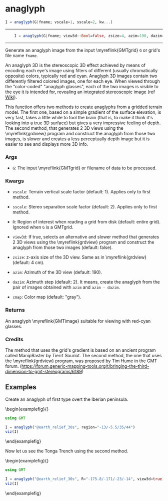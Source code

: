 # anaglyph

```julia
I = anaglyph(G|fname; vscale=1, sscale=2, kw...)
```

---

```julia
	I = anaglyph(G|fname; view3d::Bool=false, zsize=4, azim=190, dazim=2, cmap="gray", kw...)
```

---

Generate an anaglyph image from the input \myreflink{GMTgrid} `G` or grid's file name `fname`.

An anaglyph 3D is the stereoscopic 3D effect achieved by means of encoding each eye's image using
filters of different (usually chromatically opposite) colors, typically red and cyan. Anaglyph 3D
images contain two differently filtered colored images, one for each eye. When viewed through the
"color-coded" "anaglyph glasses", each of the two images is visible to the eye it is intended for,
revealing an integrated stereoscopic image (ref [Wiki](https://en.wikipedia.org/wiki/Anaglyph_3D)).

This function offers two methods to create anaglyphs from a gridded terrain model. The first one,
based on a simple gradient of the surface elevation, is very fast, takes a little while to fool
the brain (that is, to make it think it's looking into a true 3D surface) but gives a very impressive
feeling of depth. The second method, that generates 2 3D views using the \myreflink{grdview} program
and construct the anaglyph from those two images, is slower and creates a less perceptually depth
image but it is easier to see and displays more 3D info. 

### Args
- `G`: The input \myreflink{GMTgrid} or filename of data to be processed.

### Kwargs
- `vscale`: Terrain vertical scale factor (default: 1). Applies only to first method.

- `sscale`: Stereo separation scale factor (default: 2). Applies only to first method.

- `R`: Region of interest when reading a grid from disk (default: entire grid).
   Ignored when `G` is a GMTgrid.

- `view3d`: If true, selects an alternative and slower method that generates 2 3D views using
   the \myreflink{grdview} program and construct the anaglyph from those two images (default: false).

- `zsize`: z-axis size of the 3D view. Same as in \myreflink{grdview} (default: 4 cm).

- `azim`: Azimuth of the 3D view (default: 190).

- `dazim`: Azimuth step (default: 2). It means, create the anaglyph from the pair of images obtained
   with `azim` and `azim - dazim`.

- `cmap`: Color map (default: "gray").

### Returns
An anaglyph \myreflink{GMTimage} suitable for viewing with red-cyan glasses.

### Credits
The method that uses the grid's gradient is based on an ancient program called ManipRaster by Tierrt Souriot.
The second method, the one that uses the \myreflink{grdview} program, was proposed by Tim Hume in the GMT forum.
(https://forum.generic-mapping-tools.org/t/bringing-the-third-dimension-to-gmt-stereograms/6189)


Examples
--------

Create an anaglyph of first type overt the Iberian peninsula.

\begin{examplefig}{}
```julia
using GMT

I = anaglyph("@earth_relief_30s", region="-13/-5.5/35/44")
viz(I)
```
\end{examplefig}

Now let us see the Tonga Trench using the second method.


\begin{examplefig}{}
```julia
using GMT

I = anaglyph("@earth_relief_30s", R="-175.8/-171/-23/-14", view3d=true)
viz(I)
```
\end{examplefig}
